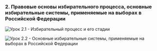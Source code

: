 ### 2. Правовые основы избирательного процесса, основные избирательные системы, применяемые на выборах в Российской Федерации

![ [Урок 2.1 - Избирательный процесс и его стадии ](#lesson-2.02.1) ](./2.02.1.png)

![ [Урок 2.2 - Основные избирательные системы, применяемые на выборах в Российской Федерации ](#lesson-2.02.2) ](./2.02.2.png)
